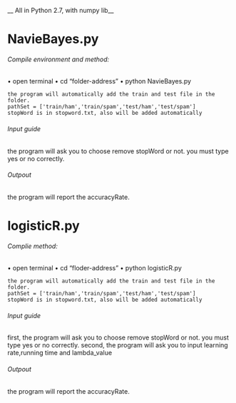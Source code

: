 
__ All in Python 2.7, with numpy lib__	

# NavieBayes.py

###### Compile environment and method:

•	open terminal
•	cd “folder-address”
•	python NavieBayes.py

	the program will automatically add the train and test file in the folder.
	pathSet = ['train/ham','train/spam','test/ham','test/spam']
	stopWord is in stopword.txt, also will be added automatically

###### Input guide

the program will ask you to choose remove stopWord or not. you must type yes or no correctly.

###### Outpout 

the program will report the accuracyRate.



# logisticR.py    

###### Complie method:

•	open terminal
•	cd “floder-address”
•	python logisticR.py

	the program will automatically add the train and test file in the folder.
	pathSet = ['train/ham','train/spam','test/ham','test/spam']
	stopWord is in stopword.txt, also will be added automatically

###### Input guide

first, the program will ask you to choose remove stopWord or not. you must type yes or no correctly.
second, the program will ask you to input learning rate,running time and lambda_value

###### Outpout 

the program will report the accuracyRate.










